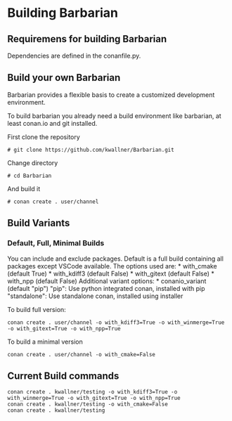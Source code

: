 # Building Barbarian

## Requiremens for building Barbarian

Dependencies are defined in the conanfile.py.

## Build your own Barbarian

Barbarian provides a flexible basis to create a customized development environment.

To build barbarian you already need a build environment like barbarian, at least conan.io and git installed.

First clone the repository
```
# git clone https://github.com/kwallner/Barbarian.git
```

Change directory
```
# cd Barbarian
```

And build it
```
# conan create . user/channel
```

## Build Variants

### Default, Full, Minimal Builds

You can include and exclude packages. Default is a full build containing all packages except VSCode available.
The options used are:
    * with_cmake (default True)
    * with_kdiff3 (default False)
    * with_gitext (default False)
    * with_npp (default False)
Additional variant options:
    * conanio_variant (default "pip")
      "pip": Use python integrated conan, installed with pip
      "standalone": Use standalone conan, installed using installer
    
To build full version:
```
conan create . user/channel -o with_kdiff3=True -o with_winmerge=True -o with_gitext=True -o with_npp=True
```

To build a minimal version
```
conan create . user/channel -o with_cmake=False
```


## Current Build commands

```
conan create . kwallner/testing -o with_kdiff3=True -o with_winmerge=True -o with_gitext=True -o with_npp=True
conan create . kwallner/testing -o with_cmake=False
conan create . kwallner/testing 
```